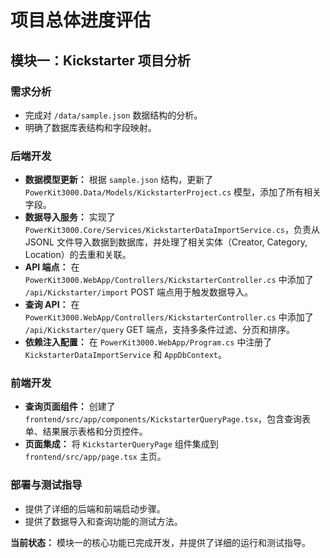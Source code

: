 # 项目总体进度评估

## 模块一：Kickstarter 项目分析

### 需求分析
- 完成对 `/data/sample.json` 数据结构的分析。
- 明确了数据库表结构和字段映射。

### 后端开发
- **数据模型更新：** 根据 `sample.json` 结构，更新了 `PowerKit3000.Data/Models/KickstarterProject.cs` 模型，添加了所有相关字段。
- **数据导入服务：** 实现了 `PowerKit3000.Core/Services/KickstarterDataImportService.cs`，负责从 JSONL 文件导入数据到数据库，并处理了相关实体（Creator, Category, Location）的去重和关联。
- **API 端点：** 在 `PowerKit3000.WebApp/Controllers/KickstarterController.cs` 中添加了 `/api/Kickstarter/import` POST 端点用于触发数据导入。
- **查询 API：** 在 `PowerKit3000.WebApp/Controllers/KickstarterController.cs` 中添加了 `/api/Kickstarter/query` GET 端点，支持多条件过滤、分页和排序。
- **依赖注入配置：** 在 `PowerKit3000.WebApp/Program.cs` 中注册了 `KickstarterDataImportService` 和 `AppDbContext`。

### 前端开发
- **查询页面组件：** 创建了 `frontend/src/app/components/KickstarterQueryPage.tsx`，包含查询表单、结果展示表格和分页控件。
- **页面集成：** 将 `KickstarterQueryPage` 组件集成到 `frontend/src/app/page.tsx` 主页。

### 部署与测试指导
- 提供了详细的后端和前端启动步骤。
- 提供了数据导入和查询功能的测试方法。

**当前状态：** 模块一的核心功能已完成开发，并提供了详细的运行和测试指导。